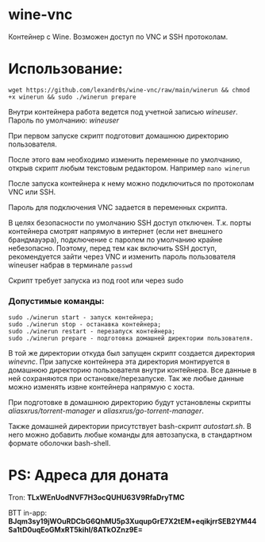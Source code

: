 # wine-vnc
Контейнер с Wine.
Возможен доступ по VNC и SSH протоколам.

# Использование:
```
wget https://github.com/lexandr0s/wine-vnc/raw/main/winerun && chmod +x winerun && sudo ./winerun prepare
```

Внутри контейнера работа ведется под учетной записью *wineuser*. Пароль по умолчанию: *wineuser*

При первом запуске скрипт подготовит домашнюю директорию пользователя.

После этого вам необходимо изменить переменные по умолчанию, открыв скрипт любым текстовым редактором. Например
```nano winerun```

После запуска контейнера к нему можно подключиться по протоколам VNC или SSH.

Пароль для подключения VNC задается в переменных скрипта.

В целях безопасности по умолчанию SSH доступ отключен. Т.к. порты контейнера смотрят напрямую в интернет (если нет внешнего брандмауэра), подключение с паролем по умолчанию крайне небезопасно. Поэтому, перед тем как включить SSH доступ, рекомендуется зайти через VNC и изменить пароль пользователя wineuser набрав в терминале ```passwd```

Скрипт требует запуска из под root или через sudo

### Допустимые команды:
```
sudo ./winerun start - запуск контейнера;
sudo ./winerun stop - останавка контейнера;
sudo ./winerun restart - перезапуск контейнера;
sudo ./winerun prepare - подготовка домашней директории пользователя.
```

В той же директории откуда был запущен скрипт создается директория *winevnc*. При запуске контейнера эта директория монтируется в домашнюю директорию пользователя внутри контейнера. Все данные в ней сохраняются при остановке/перезапуске. Так же любые данные можно изменять извне контейнера напрямую с хоста.

При подготовке в домашнюю директорию будут установлены скрипты *aliasxrus/torrent-manager* и *aliasxrus/go-torrent-manager*.

Также домашней директории присутствует bash-скрипт *autostart.sh*. В него можно добавить любые команды для автозапуска, в стандартном формате оболочки bash-shell.

# PS: Адреса для доната
Tron: **TLxWEnUodNVF7H3ocQUHU63V9RfaDryTMC**

BTT in-app: **BJqm3sy19jWOuRDCbG6QhMU5p3XuqupGrE7X2tEM+eqikjrrSEB2YM44Sa1tD0uqEoGMxRT5kihl/8ATkOZnz9E=**
